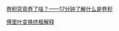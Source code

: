 





[卷积究竟卷了啥？——17分钟了解什么是卷积](https://www.bilibili.com/video/BV1JX4y1K7Dr?p=1&share_medium=iphone&share_plat=ios&share_source=GENERIC&share_tag=s_i&timestamp=1611333658&unique_k=3HiIGK)



[傅里叶变换终极解释](https://mp.weixin.qq.com/s?__biz=MzAwODY4Njg2OA==&mid=2652010631&idx=1&sn=30504fd93589376f80e574608f3c0a36&chksm=808dc4fcb7fa4deaa9f3bb73f1d42fefaedabd0ff2280c899e0d8bbd7b7d94fcd16b102646e0&mpshare=1&scene=25&srcid=12214NFxjOr60HPpWhv0D38n&pass_ticket=68abAckEj7BQuSgtLQi9P2D51ddgtYJmewmgplajBNE%3D#wechat_redirect)

